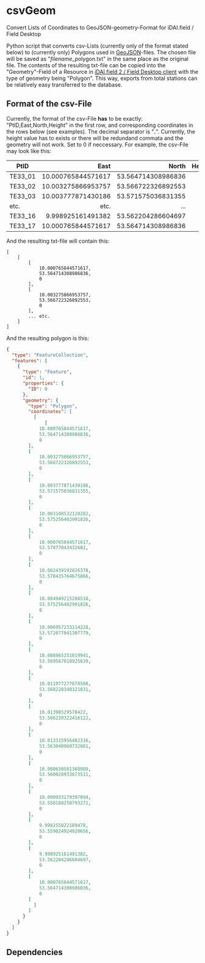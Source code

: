 # csvGeom
Convert Lists of Coordinates to GeoJSON-geometry-Format for iDAI.field / Field Desktop

Python script that converts csv-Lists (currently only of the format stated below) to (currently only) Polygons used in [GeoJSON](https://en.wikipedia.org/wiki/GeoJSON)-files. The chosen file will be saved as "*filename*_polygon.txt" in the same place as the original file. The contents of the resulting txt-file can be copied into the "Geometry"-Field of a Resource in [iDAI.field 2 / Field Desktop client](https://github.com/dainst/idai-field) with the type of geometry being "Polygon". This way, exports from total stations can be relatively easy transferred to the database. 

## Format of the csv-File
Currently, the format of the csv-File **has** to be exactly: "PtID,East,North,Height" in the first row, and corresponding coordinates in the rows below (see examples). The decimal separator is "**.**". Currently, the height value has to exists or there will be redundand commata and the geometry will not work. Set to 0 if neccessary. For example, the csv-File may look like this: 

|PtID|East|North|Height|
|----|---:|---:|---:|
|TE33_01|10.000765844571617|53.564714308986836|0|
|TE33_02|10.003275866953757|53.566722326892553|0|
|TE33_03|10.003777871430186|53.571575036831355|0|
| etc. | etc. | ... | ... |
|TE33_16|9.998925161491382|53.562204286604697|0|
|TE33_17|10.000765844571617|53.564714308986836|0|

And the resulting txt-file will contain this: 

```
[
    [
        [
            10.000765844571617,
            53.564714308986836,
            0
        ],
        [
            10.003275866953757,
            53.566722326892553,
            0
        ],
        ... etc.
    ]
]
```

And the resulting polygon is this:

```geojson
{
  "type": "FeatureCollection",
  "features": [
    {
      "type": "Feature",
      "id": 1,
      "properties": {
        "ID": 0
      },
      "geometry": {
        "type": "Polygon",
        "coordinates": [
          [
              [
            10.000765844571617,
            53.564714308986836,
            0
        ],
        [
            10.003275866953757,
            53.566722326892553,
            0
        ],
        [
            10.003777871430186,
            53.571575036831355,
            0
        ],
        [
            10.003108532128282,
            53.575256402991826,
            0
        ],
        [
            10.000765844571617,
            53.57877043432682,
            0
        ],
        [
            10.002439192826378,
            53.578435764675866,
            0
        ],
        [
            10.004949215208518,
            53.575256402991826,
            0
        ],
        [
            10.006957233114228,
            53.572077041307779,
            0
        ],
        [
            10.008965251019941,
            53.569567018925639,
            0
        ],
        [
            10.011977277878508,
            53.568228340321831,
            0
        ],
        [
            10.01398529578422,
            53.566220322416122,
            0
        ],
        [
            10.013315956482316,
            53.563040960732081,
            0
        ],
        [
            10.008630581368989,
            53.560028933873511,
            0
        ],
        [
            10.000933179397094,
            53.558188250793272,
            0
        ],
        [
            9.998255822189478,
            53.559024924920656,
            0
        ],
        [
            9.998925161491382,
            53.562204286604697,
            0
        ],
        [
            10.000765844571617,
            53.564714308986836,
            0
        ]
          ]
        ]
      }
    }
  ]
}
```


## Dependencies